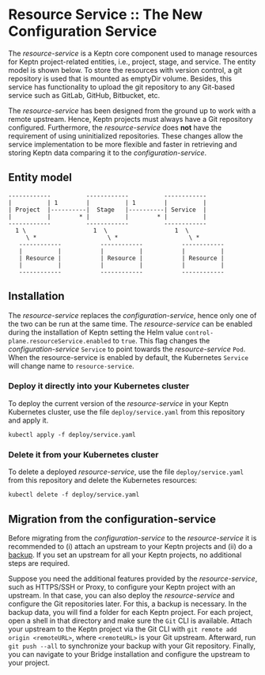 # Resource Service :: The New Configuration Service

The *resource-service* is a Keptn core component used to manage resources for Keptn project-related entities,
i.e., project, stage, and service. The entity model is shown below. To store the resources with version control, a git
repository is used that is mounted as emptyDir volume.  Besides, this service has functionality to upload the git repository
to any Git-based service such as GitLab, GitHub, Bitbucket, etc.

The *resource-service* has been designed from the ground up to work with a remote upstream.
Hence, Keptn projects must always have a Git repository configured. Furthermore, the *resource-service* does **not** have the requirement of using uninitialized repositories.
These changes allow the service implementation to be more flexible and faster in retrieving and storing Keptn data comparing it to the *configuration-service*.

## Entity model

```
------------          ------------          ------------
|          | 1        |          | 1        |          |
| Project  |----------|  Stage   |----------| Service  |
|          |        * |          |        * |          |
------------          ------------          ------------
  1 \                   1  \                   1  \
     \ *                    \ *                    \ *
   ------------           ------------           ------------
   |          |           |          |           |          |
   | Resource |           | Resource |           | Resource |
   |          |           |          |           |          |
   ------------           ------------           ------------
```

## Installation

The *resource-service* replaces the *configuration-service*, hence only one of the two can be run at the same time.
The *resource-service* can be enabled during the installation of Keptn setting the Helm value `control-plane.resourceService.enabled` to `true`.
This flag changes the *configuration-service* `Service` to point towards the *resource-service* `Pod`.
When the resource-service is enabled by default, the Kubernetes `Service` will change name to `resource-service`.

### Deploy it directly into your Kubernetes cluster

To deploy the current version of the *resource-service* in your Keptn Kubernetes cluster,
use the file `deploy/service.yaml` from this repository and apply it.

```console
kubectl apply -f deploy/service.yaml
```

### Delete it from your Kubernetes cluster

To delete a deployed *resource-service*, use the file `deploy/service.yaml` from this repository
and delete the Kubernetes resources:

```console
kubectl delete -f deploy/service.yaml
```

## Migration from the configuration-service

Before migrating from the *configuration-service* to the *resource-service* it is recommended to (i) attach an upstream to your Keptn projects and (ii) do a [backup](https://keptn.sh/docs/0.15.x/operate/backup_and_restore/#back-up-configuration-service). If you set an upstream for all your Keptn projects, no additional steps are required.

Suppose you need the additional features provided by the *resource-service*,  such as HTTPS/SSH or Proxy, to configure your Keptn project with an upstream. In that case,
you can also deploy the *resource-service* and configure the Git repositories later. For this, a backup is necessary.
In the backup data, you will find a folder for each Keptn project. For each project, open a shell in that directory and make sure the `Git` CLI is available.
Attach your upstream to the Keptn project via the Git CLI with `git remote add origin <remoteURL>`, where `<remoteURL>` is your Git upstream.
Afterward, run `git push --all` to synchronize your backup with your Git repository.
Finally, you can navigate to your Bridge installation and configure the upstream to your project.
